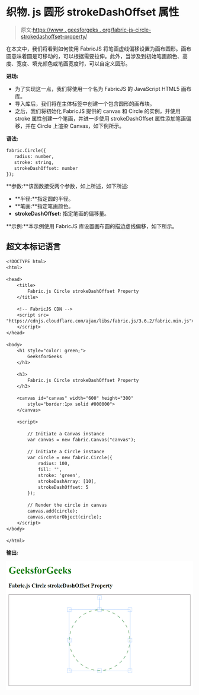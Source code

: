 # 织物. js 圆形 strokeDashOffset 属性

> 原文:[https://www . geesforgeks . org/fabric-js-circle-strokedashoffset-property/](https://www.geeksforgeeks.org/fabric-js-circle-strokedashoffset-property/)

在本文中，我们将看到如何使用 FabricJS 将笔画虚线偏移设置为画布圆形。画布圆意味着圆是可移动的，可以根据需要拉伸。此外，当涉及到初始笔画颜色、高度、宽度、填充颜色或笔画宽度时，可以自定义圆形。

**进场:**

*   为了实现这一点，我们将使用一个名为 FabricJS 的 JavaScript HTML5 画布库。
*   导入库后，我们将在主体标签中创建一个包含圆形的画布块。
*   之后，我们将初始化 FabricJS 提供的 canvas 和 Circle 的实例，并使用 stroke 属性创建一个笔画，并进一步使用 strokeDashOffset 属性添加笔画偏移，并在 Circle 上渲染 Canvas，如下例所示。

**语法:**

```
fabric.Circle({
   radius: number,
   stroke: string,
   strokeDashOffset: number
});
```

**参数:**该函数接受两个参数，如上所述，如下所述:

*   **半径:**指定圆的半径。
*   **笔画:**指定笔画颜色。
*   **strokeDashOffset:** 指定笔画的偏移量。

**示例:**本示例使用 FabricJS 库设置画布圆的描边虚线偏移，如下所示。

## 超文本标记语言

```
<!DOCTYPE html>
<html>

<head>
    <title>
        Fabric.js Circle strokeDashOffset Property
    </title>

    <!-- FabricJS CDN -->
    <script src=
"https://cdnjs.cloudflare.com/ajax/libs/fabric.js/3.6.2/fabric.min.js">
    </script>
</head>

<body>
    <h1 style="color: green;">
        GeeksforGeeks
    </h1>

    <h3>
        Fabric.js Circle strokeDashOffset Property
    </h3>

    <canvas id="canvas" width="600" height="300"
        style="border:1px solid #000000">
    </canvas>

    <script>

        // Initiate a Canvas instance 
        var canvas = new fabric.Canvas("canvas");

        // Initiate a Circle instance 
        var circle = new fabric.Circle({
            radius: 100,
            fill: '',
            stroke: 'green',
            strokeDashArray: [10],
            strokeDashOffset: 5
        });

        // Render the circle in canvas 
        canvas.add(circle);
        canvas.centerObject(circle);
    </script>
</body>

</html>
```

**输出:**

![](img/ac954b2e5904e822f77108c4e483f0ec.png)